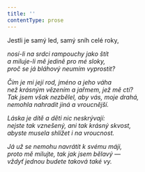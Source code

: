 ```yaml
---
title: ''
contentType: prose
---
```


<section>

Jestli je samý led, samý sníh celé roky,

_nosí-li na srdci rampouchy jako štít  
a miluje-li mě jedině pro mé sloky,  
proč se já bláhový neumím vyprostit?_

</section>

<section>

_Čím je mi její rod, jméno a jeho váha  
než krásným vězením a jařmem, jež mě ctí?  
Tak jsem však nezbělel, aby vás, moje drahá,  
nemohla nahradit jiná a vroucnější._

</section>

<section>

_Láska je dítě a děti nic neskrývají:  
nejste tak vznešený, ani tak krásný skvost,  
abyste musela shlížet i na vroucnost._

</section>

<section>

_Já už se nemohu navrátit k svému máji,  
proto mě milujte, tak jak jsem bělavý —  
vždyť jednou budete taková také vy._

</section>
